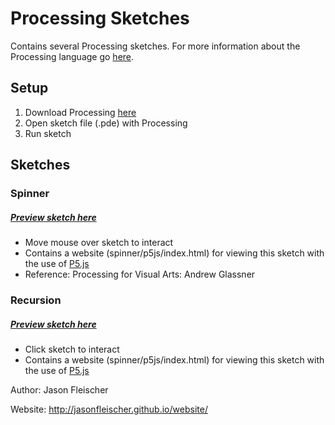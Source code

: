 # Processing Sketches

Contains several Processing sketches. For more information about the Processing language go [here](https://processing.org/).

## Setup

1. Download Processing [here](https://processing.org/download/)
2. Open sketch file (.pde) with Processing
3. Run sketch

## Sketches

### Spinner
##### [Preview sketch here](http://jasonfleischer.github.io/Processing/#spinner)
* Move mouse over sketch to interact
* Contains a website (spinner/p5js/index.html) for viewing this sketch with the use of [P5.js](https://p5js.org/)
* Reference: Processing for Visual Arts: Andrew Glassner

### Recursion
##### [Preview sketch here](http://jasonfleischer.github.io/Processing/#recursion)
* Click sketch to interact 
* Contains a website (spinner/p5js/index.html) for viewing this sketch with the use of [P5.js](https://p5js.org/)


Author: Jason Fleischer


Website: http://jasonfleischer.github.io/website/
